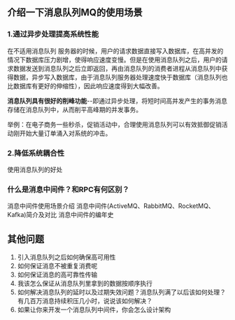 ## 介绍一下消息队列MQ的使用场景

### 1.通过异步处理提高系统性能

在不适用消息队列 服务器的时候，用户的请求数据直接写入数据库，在高并发的情况下数据库压力剧增，使得响应速度变慢。但是在使用消息队列之后，用户的请求数据发送到消息队列之后立即返回，再由消息队列的消费者进程从消息队列中获得数据，异步写入数据库，由于消息队列服务器处理速度快于数据库（消息队列也比数据库有更好的伸缩性），因此响应速度得到大幅改善。

**消息队列具有很好的削峰功能**--即通过异步处理，将短时间高并发产生的事务消息存储在消息队列中，从而削平高峰期的并发事务。

举例：在电子商务一些秒杀，促销活动中，合理使用消息队列可以有效抵御促销活动刚开始大量订单涌入对系统的冲击。

### 2.降低系统耦合性



使用消息队列的好处

### 什么是消息中间件？和RPC有何区别？



消息中间件使用场景介绍
消息中间件(ActiveMQ、RabbitMQ、RocketMQ、Kafka)简介及对比
消息中间件的编年史




## 其他问题

1. 引入消息队列之后如何确保高可用性
2. 如何保证消息不被重复消费呢
3. 如何保证消息的高可靠性传输
4. 我该怎么保证从消息队列里拿到的数据按顺序执行
5. 如何解决消息队列的延时以及过期失效问题？消息队列满了以后该如何处理？有几百万消息持续积压几小时，说说该如何解决？
6. 如果让你来开发一个消息队列中间件，你会怎么设计架构